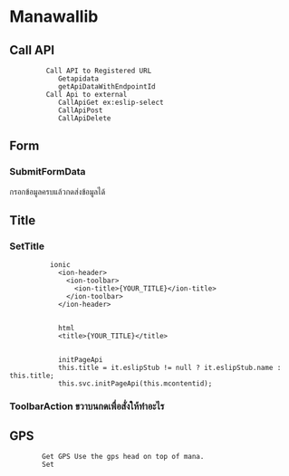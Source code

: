 # Manawallib
## Call API
             Call API to Registered URL
                Getapidata
                getApiDataWithEndpointId
             Call Api to external
                CallApiGet ex:eslip-select
                CallApiPost
                CallApiDelete

## Form

### SubmitFormData
  กรอกข้อมูลครบแล้วกดส่งข้อมูลได้


## Title
### SetTitle
              ionic
                <ion-header>
                  <ion-toolbar>
                    <ion-title>{YOUR_TITLE}</ion-title>
                  </ion-toolbar>
                </ion-header>


                html
                <title>{YOUR_TITLE}</title>


                initPageApi               
                this.title = it.eslipStub != null ? it.eslipStub.name : this.title;
                this.svc.initPageApi(this.mcontentid);

             
             
### ToolbarAction ขวาบนกดเพื่อสั่งให้ทำอะไร


## GPS
            Get GPS Use the gps head on top of mana.
            Set 
                